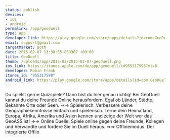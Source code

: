 ```yaml
--- 
status: publish
devices: 
- ios
- android
permalink: /app/geoduell
type: app
developer_link: https://play.google.com/store/apps/details?id=com.GeoDuell.athletics
email: support@gmail.com
targetMarket: Both
date: 2015-02-07 13:38:55.839307 +00:00
title: GeoDuell
thumb: /uploads/app/2015-02/2015-02-07-geoduell.png
ios_link: https://itunes.apple.com/de/app/geoduell/id955317598?mt=8
developer: Robin Frank
itunes_id: "955317598"
android_link: https://play.google.com/store/apps/details?id=com.GeoDuell.athletics
---
```


Du spielst gerne Quizspiele? Dann bist du hier genau richtig!
Bei GeoDuell kannst du deine Freunde Online herausfordern. Egal ob Länder, Städte, Bekannte Orte oder Seen.
⇒⇒ Spielerisch: Verbessere deine Geographiekenntnisse einfach und spielerisch. Lerne dein Heimatland, Europa, Afrika, Amerika und Asien kennen und zeige der Welt wer das GeoASS ist!
⇒⇒ Online Duelle: Spiele online gegen deine Freunde, Kollegen und Verwandte und fordere Sie im Duell heraus.
⇒⇒ Offlinemodus: Der integrierte Offlin
